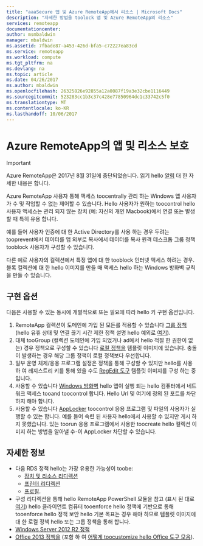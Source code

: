 ```yaml
---
title: "aaaSecure 앱 및 Azure RemoteApp에서 리소스 | Microsoft Docs"
description: "자세한 방법을 toolock 앱 및 Azure RemoteApp의 리소스"
services: remoteapp
documentationcenter: 
author: msmbaldwin
manager: mbaldwin
ms.assetid: 7fbade87-a453-426d-bfa5-c72227ea83cd
ms.service: remoteapp
ms.workload: compute
ms.tgt_pltfrm: na
ms.devlang: na
ms.topic: article
ms.date: 04/26/2017
ms.author: mbaldwin
ms.openlocfilehash: 26325826e92855a12a0087f19a3e32cbe1116449
ms.sourcegitcommit: 523283cc1b3c37c428e77850964dc1c33742c5f0
ms.translationtype: MT
ms.contentlocale: ko-KR
ms.lasthandoff: 10/06/2017
---
```

# <a name="secure-apps-and-resources-in-azure-remoteapp"></a>Azure RemoteApp의 앱 및 리소스 보호
> [!IMPORTANT]
> Azure RemoteApp은 2017년 8월 31일에 중단되었습니다. 읽기 hello [알림](https://go.microsoft.com/fwlink/?linkid=821148) 대 한 자세한 내용은 합니다.
> 
> 

Azure RemoteApp 사용자 통해 액세스 toocentrally 관리 하는 Windows 앱 사용자가 수 및 작업할 수 없는 제어할 수 있습니다.  Hello 사용자가 원하는 toocontrol hello 사용자 액세스는 관리 되지 않는 장치 (예: 자신의 개인 Macbook)에서 연결 또는 발생할 때 특히 유용 합니다.

예를 들어 사용자 인증에 대 한 Active Directory를 사용 하는 경우 두려는 tooprevent에서 데이터를 앱 외부로 복사에서 데이터를 복사 원격 데스크톱 그룹 정책 tooblock 사용자가 구성할 수 있습니다.

다른 예로 사용자의 컬렉션에서 특정 앱에 대 한 tooblock 인터넷 액세스 하려는 경우. 블록 컬렉션에 대 한 hello 이미지를 만들 때 액세스 hello 하는 Windows 방화벽 규칙을 만들 수 있습니다.

## <a name="implementation-options"></a>구현 옵션
  다음은 사용할 수 있는 동시에 개별적으로 또는 필요에 따라 hello 키 구현 옵션입니다.

1. RemoteApp 컬렉션이 도메인에 가입 된 모든를 적용할 수 있습니다 [그룹 정책](https://technet.microsoft.com/library/cc725828.aspx) (hello 유휴 상태 및 연결 끊기 시간 제한 정책 설명 hello 예외로 [여기](../azure-subscription-service-limits.md)).
2. 대체 tooGroup (컬렉션 도메인에 가입 되었거나 ad에서 hello 적절 한 권한이 없는) 경우 정책으로 구성할 수 있습니다 [로컬 정책을](https://technet.microsoft.com/library/cc775702.aspx) 템플릿 이미지에 있습니다.  충돌이 발생하는 경우 해당 그룹 정책이 로컬 정책보다 우선합니다.
3. 일부 운영 체제/응용 프로그램 설정은 정책을 통해 구성할 수 있지만 hello를 사용 하 여 레지스트리 키를 통해 있을 수도 [RegEdit 도구](remoteapp-hybridtrouble.md) 템플릿 이미지를 구성 하는 중입니다.
4. 사용할 수 있습니다 [Windows 방화벽](http://windows.microsoft.com/en-US/windows-8/Windows-Firewall-from-start-to-finish) hello 앱이 실행 되는 hello 컴퓨터에서 네트워크 액세스 tooand toocontrol 합니다. Hello Url 및 여기에 정의 된 포트를 차단 하지 해야 합니다.
5. 사용할 수 있습니다 [AppLocker](https://technet.microsoft.com/library/hh831440.aspx) toocontrol 응용 프로그램 및 파일의 사용자가 실행할 수 있는 합니다. 예를 들어 숙련 된 사용자 hello에서 사용할 수 있지만 게시 하지 못했습니다. 있는 toorun 응용 프로그램에서 사용한 toocreate hello 컬렉션 이미지 하는 방법을 알아낼 수-이 AppLocker 차단할 수 있습니다.

## <a name="detailed-information"></a>자세한 정보
* 다음 RDS 정책 hello는 가장 유용한 가능성이 toobe:
  * [장치 및 리소스 리디렉션](https://technet.microsoft.com/library/ee791794.aspx)
  * [프린터 리디렉션](https://technet.microsoft.com/library/ee791784.aspx)
  * [프로필](https://technet.microsoft.com/library/ee791865.aspx).
* 구성 리디렉션을 통해 hello RemoteApp PowerShell 모듈을 참고 (표시 된 대로 [여기](remoteapp-redirection.md)) hello 클라이언트 컴퓨터 tooenforce hello 정책에 기반으로 통해 tooenforce hello 정책 보안 hello 기본 목표는 경우 해야 하므로 템플릿 이미지에 대 한 로컬 정책 hello 또는 그룹 정책을 통해 합니다.
* [Windows Server 2012 R2 정책](https://technet.microsoft.com/library/hh831791.aspx)
* [Office 2013 정책을](https://technet.microsoft.com/library/cc178969.aspx) (포함 하 여 [어떻게 toocustomize hello Office 도구 모음](https://technet.microsoft.com/library/cc179143.aspx)).

